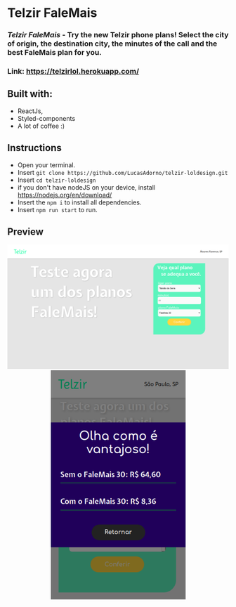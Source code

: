 # Telzir FaleMais

### _Telzir FaleMais_ - Try the new Telzir phone plans! Select the city of origin, the destination city, the minutes of the call and the best FaleMais plan for you.
### Link: https://telzirlol.herokuapp.com/

## Built with:
- ReactJs,
- Styled-components
- A lot of coffee :)

## Instructions
- Open your terminal.
- Insert `git clone https://github.com/LucasAdorno/telzir-loldesign.git`
- Insert `cd telzir-loldesign`
- if you don't have nodeJS on your device, install https://nodejs.org/en/download/
- Insert the `npm i` to install all dependencies.
- Insert `npm run start` to run.


## Preview

<div align="center">
  <img src="src/assets/desktop.png" width="767">
  <img src="src/assets/mobile.png" width="307">
</div>


